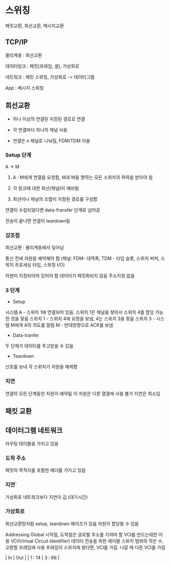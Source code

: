 # 스위칭

패킷교환, 회선교환, 메시지교환

## TCP/IP

물리계층 : 회선교환

데이터링크 : 패킷(프레임, 셀), 가상회로

네트워크 : 패킷 스위칭, 가상회로 -> 데이터그램

App : 메시지 스위칭

## 회선교환

* 하나 이상의 연결된 지정된 경로로 연결

* 각 연결마다 하나의 채널 사용

* 연결은 n 채널로 나눠짐, FDM/TDM 이용

### Setup 단계

A -> M

1. A : M에게 연결을 요청함, M과 M을 향하는 모든 스위치의 허락을 받아야 됨

2. 각 링크에 대한 회선(채널)이 예비됨

3. 회선이나 채널의 조합이 지정된 경로를 구성함

연결이 수립되었다면 data-fransfer 단계로 넘어감

전송이 끝나면 연결이 teardown됨

### 강조점

회선교환 : 물리계층에서 일어남

통신 전에 자원을 예약해야 함 (채널: FDM- 대역폭, TDM - 타임 슬롯, 스위치 버퍼, 스위치 프로세싱 타임, 스위칭 I/O)

자원이 지정되어져 있어야 함
데이터가 패킷화되지 않음
주소지정 없음

### 3 단계

* Setup

시스템 A - 스위치 1에 연결되어 있음. 스위치 1은 채널을 찾아서 스위치 4를 할당 가능한 것을 찾음
스위치 1 - 스위치 4에 요청을 보냄, 4는 스위치 3을 찾음
스위치 3 - 시스템 M에게 A의 의도를 알림
M - 반대방향으로 ACK를 보냄

* Data-tranfer

두 단체가 데이터를 주고받을 수 있음

* Teardown

신호를 보내 각 스위치가 자원을 해제함

### 지연

연결의 모든 단계동안 자원이 예약됨
이 자원은 다른 열결에 사용 불가
지연은 최소임

## 패킷 교환

## 데이터그램 네트워크

라우팅 테이블을 가지고 있음

### 도착 주소

패킷의 목적지를 포함한 헤더를 가지고 있음

### 지연`

가상회로 네트워크보다 지연이 김 (대기시간)

### 가상회로

회선교환망처럼 setup, teardown 페이즈가 있음
자원이 할당될 수 있음

Addressing
    Global
        시작점, 도착점은 글로벌 주소를 가져야 함
        VCI를 만드는데만 이용
    VCI(Virtual Circuit Identifier)
        데이터 전송을 위한 레이블
        스위치 범위의 작은 수, 교환할 프레임에 사용
        프레임이 스위치에 왔다면, VCI를 가짐. 나갈 때 다른 VCI를 가짐

|   In  |    Out    |
|  1 : 14 | 3 : 66  |
